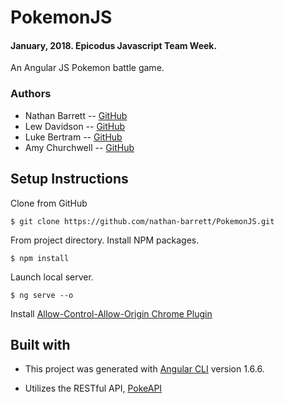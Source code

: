 # PokemonJS
#### January, 2018. Epicodus Javascript Team Week.

An Angular JS Pokemon battle game.

### Authors

* Nathan Barrett -- [GitHub](https://github.com/nathan-barrett)
* Lew Davidson -- [GitHub](https://github.com/lewdavidson)
* Luke Bertram -- [GitHub](https://github.com/lukebertram)
* Amy Churchwell -- [GitHub](https://github.com/amychurchwell)

## Setup Instructions

Clone from GitHub
```
$ git clone https://github.com/nathan-barrett/PokemonJS.git
```

From project directory. Install NPM packages.
```
$ npm install
```

Launch local server.
```
$ ng serve --o
```

Install [Allow-Control-Allow-Origin Chrome Plugin](https://chrome.google.com/webstore/detail/allow-control-allow-origi/nlfbmbojpeacfghkpbjhddihlkkiljbi?hl=en)

## Built with

* This project was generated with [Angular CLI](https://github.com/angular/angular-cli) version 1.6.6.

* Utilizes the RESTful API, [PokeAPI](https://pokeapi.co/)
